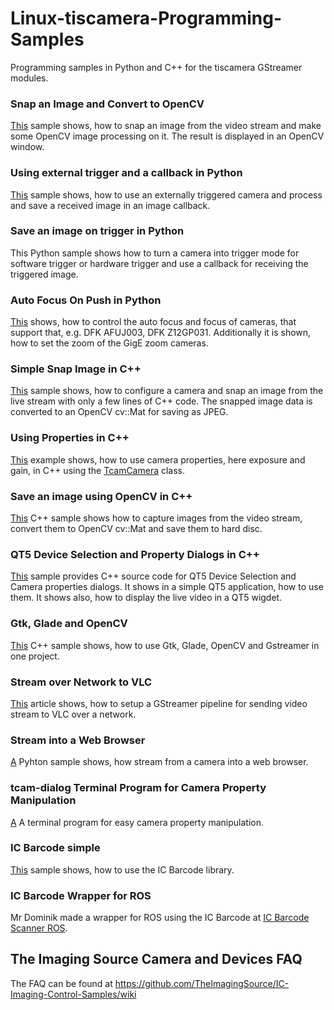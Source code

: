 # Linux-tiscamera-Programming-Samples
Programming samples in Python and C++ for the tiscamera GStreamer modules.

### Snap an Image and Convert to OpenCV
[This](https://github.com/TheImagingSource/Linux-tiscamera-Programming-Samples/tree/master/Snap%20an%20Image%20and%20convert%20to%20OpenCV%20in%20Python#snap-an-image-and-convert-to-opencv) sample shows, how to snap an image from the video stream and make some OpenCV image processing on it. The result is displayed in an OpenCV window.

### Using external trigger and a callback in Python
[This](https://github.com/TheImagingSource/Linux-tiscamera-Programming-Samples/tree/master/Using%20external%20trigger%20and%20callback%20in%20Python#using-external-trigger-and-a-callback) sample shows, how to use an externally triggered camera and process and save a received image in an image callback.

### Save an image on trigger in Python
This Python sample shows how to turn a camera into trigger mode for software trigger or hardware trigger and use a callback for receiving the triggered image. 

### Auto Focus On Push in Python
[This](https://github.com/TheImagingSource/Linux-tiscamera-Programming-Samples/tree/master/Auto%20Focus%20On%20Push%20in%20Python#auto-focus-on-push-in-pyhton) shows, how to control the auto focus and focus of cameras, that support that, e.g. DFK AFUJ003, DFK Z12GP031. Additionally it is shown, how to set the zoom of the GigE zoom cameras.

### Simple Snap Image in C++
[This](https://github.com/TheImagingSource/Linux-tiscamera-Programming-Samples/tree/master/Simple%20Snap%20Image%20in%20C%2B%2B#simple-snap-image-c) sample shows, how to configure a camera and snap an image from the live stream with only a few lines of C++ code. The snapped image data is converted to an OpenCV cv::Mat for saving as JPEG.

### Using Properties in C++
[This](https://github.com/TheImagingSource/Linux-tiscamera-Programming-Samples/tree/master/Using%20Properties%20in%20C%2B%2B#using-properties-in-c) example shows, how to use camera properties, here exposure and gain, in C++ using the [TcamCamera](https://github.com/TheImagingSource/tiscamera/tree/master/examples/cpp/common) class.

### Save an image using OpenCV in C++
[This](https://github.com/TheImagingSource/Linux-tiscamera-Programming-Samples/tree/master/Save%20an%20image%20using%20OpenCV%20in%20C%2B%2B) C++ sample shows how to capture images from the video stream, convert them to OpenCV cv::Mat and save them to hard disc.

### QT5 Device Selection and Property Dialogs in C++
[This](https://github.com/TheImagingSource/Linux-tiscamera-Programming-Samples/tree/master/QT5%20Device%20Selection%20and%20Property%20Dialogs%20in%20C%2B%2B) sample provides C++ source code for QT5 Device Selection and Camera properties dialogs. It shows in a simple QT5 application, how to use them. It shows also, how to display the live video in a QT5 wigdet.

### Gtk, Glade and OpenCV
[This](https://github.com/TheImagingSource/Linux-tiscamera-Programming-Samples/tree/master/Use%20GtK%20Glade%20Dand%20OpenCV) C++ sample shows, how to use Gtk, Glade, OpenCV and Gstreamer in one project.

### Stream over Network to VLC
[This](https://github.com/TheImagingSource/Linux-tiscamera-Programming-Samples/tree/master/Stream%20over%20Network%20to%20VLC#stream-over-network-to-vlc) article shows, how to setup a GStreamer pipeline for sending video stream to VLC over a network.

### Stream into a Web Browser
[A](https://github.com/TheImagingSource/Linux-tiscamera-Programming-Samples/tree/master/webserver) Pyhton sample shows, how stream from a camera into a web browser.

### tcam-dialog Terminal Program for Camera Property Manipulation
[A](https://github.com/TheImagingSource/Linux-tiscamera-Programming-Samples/tree/master/tcam-dialog) A terminal program for easy camera property manipulation.


### IC Barcode simple
[This](https://github.com/TheImagingSource/Linux-tiscamera-Programming-Samples/tree/master/IC%20Barcode%20Simple) sample shows, how to use the IC Barcode library.

### IC Barcode Wrapper for ROS
Mr Dominik made a wrapper for ROS using the IC Barcode at [IC Barcode Scanner ROS](https://github.com/fkie/ic_barcode_scanner).

## The Imaging Source Camera and Devices FAQ
The FAQ can be found at https://github.com/TheImagingSource/IC-Imaging-Control-Samples/wiki


